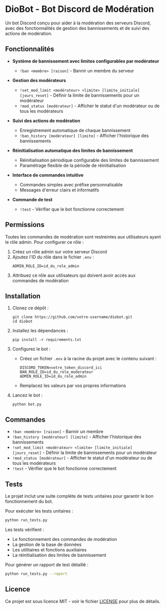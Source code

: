 # DioBot - Bot Discord de Modération

Un bot Discord conçu pour aider à la modération des serveurs Discord, avec des fonctionnalités de gestion des bannissements et de suivi des actions de modération.

## Fonctionnalités

- **Système de bannissement avec limites configurables par modérateur**
  - `!ban <membre> [raison]` - Bannir un membre du serveur
  
- **Gestion des modérateurs**
  - `!set_mod_limit <modérateur> <limite> [limite_initiale] [jours_reset]` - Définir la limite de bannissements pour un modérateur
  - `!mod_status [modérateur]` - Afficher le statut d'un modérateur ou de tous les modérateurs
  
- **Suivi des actions de modération**
  - Enregistrement automatique de chaque bannissement
  - `!ban_history [modérateur] [limite]` - Afficher l'historique des bannissements
  
- **Réinitialisation automatique des limites de bannissement**
  - Réinitialisation périodique configurable des limites de bannissement
  - Paramétrage flexible de la période de réinitialisation

- **Interface de commandes intuitive**
  - Commandes simples avec préfixe personnalisable
  - Messages d'erreur clairs et informatifs
  
- **Commande de test**
  - `!test` - Vérifier que le bot fonctionne correctement

## Permissions

Toutes les commandes de modération sont restreintes aux utilisateurs ayant le rôle admin. Pour configurer ce rôle :

1. Créez un rôle admin sur votre serveur Discord
2. Ajoutez l'ID du rôle dans le fichier `.env` :
   ```
   ADMIN_ROLE_ID=id_du_role_admin
   ```
3. Attribuez ce rôle aux utilisateurs qui doivent avoir accès aux commandes de modération

## Installation

1. Clonez ce dépôt :
   ```
   git clone https://github.com/votre-username/diobot.git
   cd diobot
   ```

2. Installez les dépendances :
   ```
   pip install -r requirements.txt
   ```

3. Configurez le bot :
   - Créez un fichier `.env` à la racine du projet avec le contenu suivant :
     ```
     DISCORD_TOKEN=votre_token_discord_ici
     BAN_ROLE_ID=id_du_role_moderateur
     ADMIN_ROLE_ID=id_du_role_admin
     ```
   - Remplacez les valeurs par vos propres informations

4. Lancez le bot :
   ```
   python bot.py
   ```

## Commandes

- `!ban <membre> [raison]` - Bannir un membre
- `!ban_history [modérateur] [limite]` - Afficher l'historique des bannissements
- `!set_mod_limit <modérateur> <limite> [limite_initiale] [jours_reset]` - Définir la limite de bannissements pour un modérateur
- `!mod_status [modérateur]` - Afficher le statut d'un modérateur ou de tous les modérateurs
- `!test` - Vérifier que le bot fonctionne correctement

## Tests

Le projet inclut une suite complète de tests unitaires pour garantir le bon fonctionnement du bot.

Pour exécuter les tests unitaires :
```bash
python run_tests.py
```

Les tests vérifient :
- Le fonctionnement des commandes de modération
- La gestion de la base de données
- Les utilitaires et fonctions auxiliaires
- La réinitialisation des limites de bannissement

Pour générer un rapport de test détaillé :
```bash
python run_tests.py --report
```

## Licence

Ce projet est sous licence MIT - voir le fichier [LICENSE](LICENSE) pour plus de détails. 